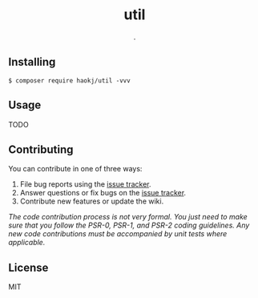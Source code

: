<h1 align="center"> util </h1>

<p align="center"> .</p>


## Installing

```shell
$ composer require haokj/util -vvv
```

## Usage

TODO

## Contributing

You can contribute in one of three ways:

1. File bug reports using the [issue tracker](https://github.com/haokj/util/issues).
2. Answer questions or fix bugs on the [issue tracker](https://github.com/haokj/util/issues).
3. Contribute new features or update the wiki.

_The code contribution process is not very formal. You just need to make sure that you follow the PSR-0, PSR-1, and PSR-2 coding guidelines. Any new code contributions must be accompanied by unit tests where applicable._

## License

MIT